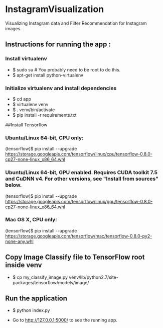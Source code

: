 # InstagramVisualization
Visualizing Instagram data and Filter Recommendation for Instagram images.

## Instructions for running the app :

### Install virtualenv
+ $ sudo su # You probably need to be root to do this.
+ $ apt-get install python-virtualenv


### Initialize virtualenv and install dependencies
+ $ cd app
+ $ virtualenv venv
+ $ . venv/bin/activate
+ $ pip install -r requirements.txt

##Install Tensorflow
### Ubuntu/Linux 64-bit, CPU only:
(tensorflow)$ pip install --upgrade https://storage.googleapis.com/tensorflow/linux/cpu/tensorflow-0.8.0-cp27-none-linux_x86_64.whl

### Ubuntu/Linux 64-bit, GPU enabled. Requires CUDA toolkit 7.5 and CuDNN v4.  For other versions, see "Install from sources" below.
(tensorflow)$ pip install --upgrade https://storage.googleapis.com/tensorflow/linux/gpu/tensorflow-0.8.0-cp27-none-linux_x86_64.whl

### Mac OS X, CPU only:
(tensorflow)$ pip install --upgrade https://storage.googleapis.com/tensorflow/mac/tensorflow-0.8.0-py2-none-any.whl

## Copy Image Classify file to TensorFlow root inside venv
+ $ cp my_classify_image.py venv/lib/python2.7/site-packages/tensorflow/models/image/

## Run the application
+ $ python index.py

+ Go to http://127.0.0.1:5000/ to see the running app.
